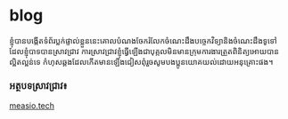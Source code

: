 # blog
ខ្ញុំបានបង្កើតទំព័រប្លក់ផ្ទាល់ខ្លួននេះគោលបំណងចែករំលែកចំណេះដឹងបច្ចេកវិទ្យានិងចំណេះដឹងទូទៅដែលខ្ញុំបាទបានស្រាវជ្រាវ
ការស្រាវជ្រាវខ្ញុំធ្វើឡើងជាបុគ្កលមិនមានក្រុមការងារត្រួតពិនិត្យអោយបានល្អិតល្អន់ទេ កំហុសឆ្គងដែលកើតមានឡើងជៀសពុំរួចសូមបងប្អូនយោគយល់ដោយអនុគ្រោះផង។

### អត្ថបទស្រាវជ្រាវ៖
[measio.tech](measio.tech)
